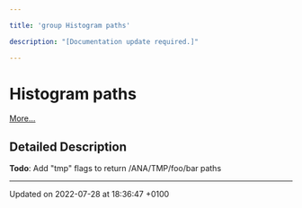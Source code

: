 ```yaml
---

title: 'group Histogram paths'

description: "[Documentation update required.]"

---
```


# Histogram paths

 [More...](#detailed-description)

## Detailed Description


**Todo**: Add "tmp" flags to return /ANA/TMP/foo/bar paths





-------------------------------

Updated on 2022-07-28 at 18:36:47 +0100
